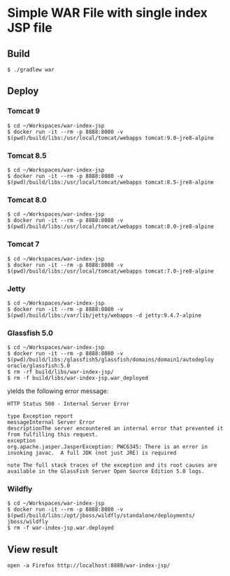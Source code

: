 
# Simple WAR File with single index JSP file

## Build
```
$ ./gradlew war
```

## Deploy
### Tomcat 9
```
$ cd ~/Workspaces/war-index-jsp
$ docker run -it --rm -p 8888:8080 -v $(pwd)/build/libs:/usr/local/tomcat/webapps tomcat:9.0-jre8-alpine
```

### Tomcat 8.5
```
$ cd ~/Workspaces/war-index-jsp
$ docker run -it --rm -p 8888:8080 -v $(pwd)/build/libs:/usr/local/tomcat/webapps tomcat:8.5-jre8-alpine
```
### Tomcat 8.0
```
$ cd ~/Workspaces/war-index-jsp
$ docker run -it --rm -p 8888:8080 -v $(pwd)/build/libs:/usr/local/tomcat/webapps tomcat:8.0-jre8-alpine
```

### Tomcat 7
```
$ cd ~/Workspaces/war-index-jsp
$ docker run -it --rm -p 8888:8080 -v $(pwd)/build/libs:/usr/local/tomcat/webapps tomcat:7.0-jre8-alpine
```

### Jetty
```
$ cd ~/Workspaces/war-index-jsp
$ docker run -it --rm -p 8888:8080 -v $(pwd)/build/libs:/var/lib/jetty/webapps -d jetty:9.4.7-alpine
```

### Glassfish 5.0
```
$ cd ~/Workspaces/war-index-jsp
$ docker run -it --rm -p 8888:8080 -v $(pwd)/build/libs:/glassfish5/glassfish/domains/domain1/autodeploy oracle/glassfish:5.0 
$ rm -rf build/libs/war-index-jsp/
$ rm -f build/libs/war-index-jsp.war_deployed
```

yields the following error message:
```
HTTP Status 500 - Internal Server Error

type Exception report
messageInternal Server Error
descriptionThe server encountered an internal error that prevented it from fulfilling this request.
exception
org.apache.jasper.JasperException: PWC6345: There is an error in invoking javac.  A full JDK (not just JRE) is required

note The full stack traces of the exception and its root causes are available in the GlassFish Server Open Source Edition 5.0 logs.
```

### Wildfly

```
$ cd ~/Workspaces/war-index-jsp
$ docker run -it --rm -p 8888:8080 -v $(pwd)/build/libs:/opt/jboss/wildfly/standalone/deployments/ jboss/wildfly
$ rm -f war-index-jsp.war.deployed
```

## View result
```
open -a Firefox http://localhost:8888/war-index-jsp/
```
